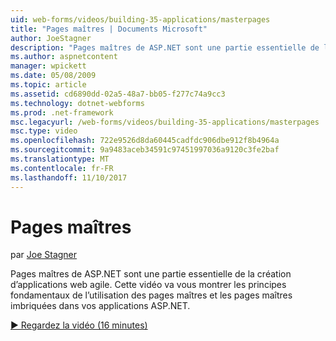 ```yaml
---
uid: web-forms/videos/building-35-applications/masterpages
title: "Pages maîtres | Documents Microsoft"
author: JoeStagner
description: "Pages maîtres de ASP.NET sont une partie essentielle de la création d’applications web agile. Cette vidéo va vous montrer les principes fondamentaux de l’utilisation de pages maîtres et les pages maîtres d’imbriquée dans..."
ms.author: aspnetcontent
manager: wpickett
ms.date: 05/08/2009
ms.topic: article
ms.assetid: cd6890dd-02a5-48a7-bb05-f277c74a9cc3
ms.technology: dotnet-webforms
ms.prod: .net-framework
msc.legacyurl: /web-forms/videos/building-35-applications/masterpages
msc.type: video
ms.openlocfilehash: 722e9526d8da60445cadfdc906dbe912f8b4964a
ms.sourcegitcommit: 9a9483aceb34591c97451997036a9120c3fe2baf
ms.translationtype: MT
ms.contentlocale: fr-FR
ms.lasthandoff: 11/10/2017
---
```

<a name="masterpages"></a>Pages maîtres
====================
par [Joe Stagner](https://github.com/JoeStagner)

Pages maîtres de ASP.NET sont une partie essentielle de la création d’applications web agile. Cette vidéo va vous montrer les principes fondamentaux de l’utilisation des pages maîtres et les pages maîtres imbriquées dans vos applications ASP.NET.

[&#9654; Regardez la vidéo (16 minutes)](https://channel9.msdn.com/Blogs/ASP-NET-Site-Videos/masterpages)
